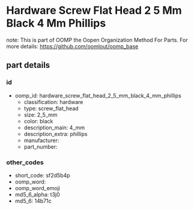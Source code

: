 # Hardware Screw Flat Head 2 5 Mm Black 4 Mm Phillips  

note: This is part of OOMP the Oopen Organization Method For Parts. For more details: https://github.com/oomlout/oomp_base

##  part details





### id
* oomp_id: hardware_screw_flat_head_2_5_mm_black_4_mm_phillips
  * classification: hardware
  * type: screw_flat_head
  * size: 2_5_mm
  * color: black
  * description_main: 4_mm
  * description_extra: phillips
  * manufacturer: 
  * part_number: 

### other_codes
* short_code: sf2d5b4p
* oomp_word: 
* oomp_word_emoji 
* md5_6_alpha: t3j0
* md5_6: 14b71c